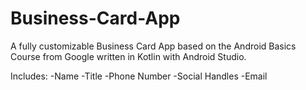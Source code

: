 # Business-Card-App
 A fully customizable Business Card App based on the Android Basics Course from Google written in Kotlin with Android Studio.
 
 Includes:
 -Name
 -Title
 -Phone Number
 -Social Handles
 -Email
 
